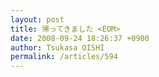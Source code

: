 ```yaml
---
layout: post
title: 帰ってきました <EOM>
date: 2008-09-24 18:26:37 +0900
author: Tsukasa OISHI
permalink: /articles/594
---
```



